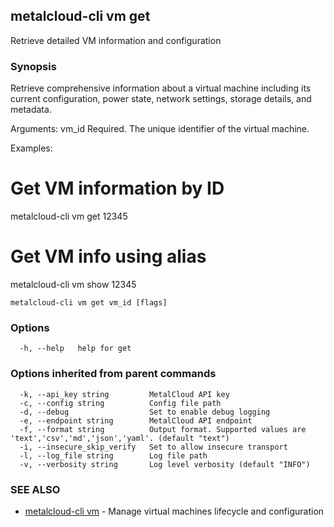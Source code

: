 ## metalcloud-cli vm get

Retrieve detailed VM information and configuration

### Synopsis

Retrieve comprehensive information about a virtual machine including its current
configuration, power state, network settings, storage details, and metadata.

Arguments:
  vm_id          Required. The unique identifier of the virtual machine.

Examples:
  # Get VM information by ID
  metalcloud-cli vm get 12345
  
  # Get VM info using alias
  metalcloud-cli vm show 12345

```
metalcloud-cli vm get vm_id [flags]
```

### Options

```
  -h, --help   help for get
```

### Options inherited from parent commands

```
  -k, --api_key string         MetalCloud API key
  -c, --config string          Config file path
  -d, --debug                  Set to enable debug logging
  -e, --endpoint string        MetalCloud API endpoint
  -f, --format string          Output format. Supported values are 'text','csv','md','json','yaml'. (default "text")
  -i, --insecure_skip_verify   Set to allow insecure transport
  -l, --log_file string        Log file path
  -v, --verbosity string       Log level verbosity (default "INFO")
```

### SEE ALSO

* [metalcloud-cli vm](metalcloud-cli_vm.md)	 - Manage virtual machines lifecycle and configuration

